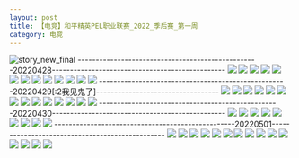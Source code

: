 ```yaml
---
layout: post
title: 【电竞】和平精英PEL职业联赛_2022_季后赛_第一周
category: 电竞
---
```

![story_new_final](http://rjbwi03xh.hd-bkt.clouddn.com/img/story_new_final_0322.png)
--------------------------------------------------20220428------------------------------------------------
![](http://rjbwd52rw.hd-bkt.clouddn.com/img/pel-220428-1.png)
![](http://rjbwd52rw.hd-bkt.clouddn.com/img/pel-220428-2.png)
![](http://rjbwd52rw.hd-bkt.clouddn.com/img/pel-220428-3.png)
![](http://rjbwd52rw.hd-bkt.clouddn.com/img/pel-220428-4.png)
![](http://rjbwd52rw.hd-bkt.clouddn.com/img/pel-220428-5.png)
![](http://rjbwd52rw.hd-bkt.clouddn.com/img/pel-220428-6.png)
![](http://rjbwd52rw.hd-bkt.clouddn.com/img/pel-220428-7.png)
![](http://rjbwd52rw.hd-bkt.clouddn.com/img/pel-220428-8.png)
![](http://rjbwd52rw.hd-bkt.clouddn.com/img/pel-220428-9.png)
![](http://rjbwd52rw.hd-bkt.clouddn.com/img/pel-220428-10.png)
![](http://rjbwd52rw.hd-bkt.clouddn.com/img/pel-220428-11.png)
![](http://rjbwd52rw.hd-bkt.clouddn.com/img/pel-220428-12.png)
![](http://rjbwd52rw.hd-bkt.clouddn.com/img/pel-220428-13.png)
----------------------------------------------------20220429[:2我见鬼了]----------------------------------
![](http://rjbwd52rw.hd-bkt.clouddn.com/img/pel-220429-14.jpg)
![](http://rjbwd52rw.hd-bkt.clouddn.com/img/pel-220429-1.png)
![](http://rjbwd52rw.hd-bkt.clouddn.com/img/pel-220429-2.png)
![](http://rjbwd52rw.hd-bkt.clouddn.com/img/pel-220429-3.png)
![](http://rjbwd52rw.hd-bkt.clouddn.com/img/pel-220429-4.png)
![](http://rjbwd52rw.hd-bkt.clouddn.com/img/pel-220429-5.png)
![](http://rjbwd52rw.hd-bkt.clouddn.com/img/pel-220429-6.png)
![](http://rjbwd52rw.hd-bkt.clouddn.com/img/pel-220429-7.png)
![](http://rjbwd52rw.hd-bkt.clouddn.com/img/pel-220429-8.png)
![](http://rjbwd52rw.hd-bkt.clouddn.com/img/pel-220429-9.png)
![](http://rjbwd52rw.hd-bkt.clouddn.com/img/pel-220429-10.png)
![](http://rjbwd52rw.hd-bkt.clouddn.com/img/pel-220429-11.png)
![](http://rjbwd52rw.hd-bkt.clouddn.com/img/pel-220429-12.png)
![](http://rjbwd52rw.hd-bkt.clouddn.com/img/pel-220429-13.png)
--------------------------------------------------20220430------------------------------------------------
![](http://rjbwd52rw.hd-bkt.clouddn.com/img/pel-220430-1.png)
![](http://rjbwd52rw.hd-bkt.clouddn.com/img/pel-220430-2.png)
![](http://rjbwd52rw.hd-bkt.clouddn.com/img/pel-220430-3.png)
![](http://rjbwd52rw.hd-bkt.clouddn.com/img/pel-220430-4.png)
![](http://rjbwd52rw.hd-bkt.clouddn.com/img/pel-220430-5.png)
![](http://rjbwd52rw.hd-bkt.clouddn.com/img/pel-220430-6.png)
![](http://rjbwd52rw.hd-bkt.clouddn.com/img/pel-220430-7.png)
![](http://rjbwd52rw.hd-bkt.clouddn.com/img/pel-220430-8.png)
![](http://rjbwd52rw.hd-bkt.clouddn.com/img/pel-220430-9.png)
--------------------------------------------------20220501------------------------------------------------
![](http://rjbwd52rw.hd-bkt.clouddn.com/img/pel-220501-1.jpg)
![](http://rjbwd52rw.hd-bkt.clouddn.com/img/pel-220501-2.jpg)
![](http://rjbwd52rw.hd-bkt.clouddn.com/img/pel-220501-3.jpg)
![](http://rjbwd52rw.hd-bkt.clouddn.com/img/pel-220501-4.jpg)
![](http://rjbwd52rw.hd-bkt.clouddn.com/img/pel-220501-5.jpg)
![](http://rjbwd52rw.hd-bkt.clouddn.com/img/pel-220501-6.jpg)
![](http://rjbwd52rw.hd-bkt.clouddn.com/img/pel-220501-7.jpg)
![](http://rjbwd52rw.hd-bkt.clouddn.com/img/pel-220501-8.jpg)
![](http://rjbwd52rw.hd-bkt.clouddn.com/img/pel-220501-9.jpg)
![](http://rjbwd52rw.hd-bkt.clouddn.com/img/pel-220501-10.jpg)
![](http://rjbwd52rw.hd-bkt.clouddn.com/img/pel-220501-11.jpg)
![](http://rjbwd52rw.hd-bkt.clouddn.com/img/pel-220501-12.jpg)
![](http://rjbwd52rw.hd-bkt.clouddn.com/img/pel-220501-13.jpg)
![](http://rjbwd52rw.hd-bkt.clouddn.com/img/pel-220501-14.jpg)
![](http://rjbwd52rw.hd-bkt.clouddn.com/img/pel-220501-15.jpg)
  




